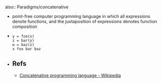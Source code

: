 also:: Paradigms/concatenative

- point-free computer programming language in which all expressions denote functions, and the juxtaposition of expressions denotes function composition
- ```
  y = foo(x)
  z = bar(y)
  w = baz(z)
  x foo bar baz
  ```
- ## Refs
  - [Concatenative programming language - Wikipedia](https://en.wikipedia.org/wiki/Concatenative_programming_language)